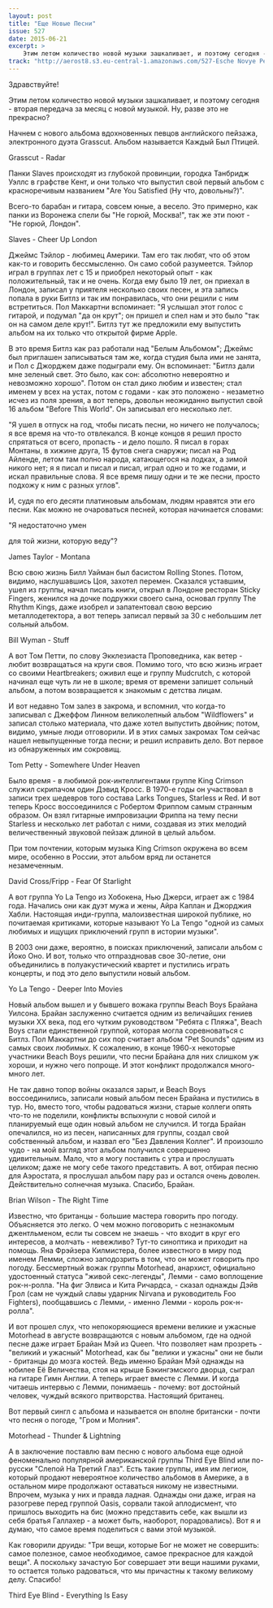 ```yaml
---
layout: post
title: "Еще Новые Песни"
issue: 527
date: 2015-06-21
excerpt: >
    Этим летом количество новой музыки зашкаливает, и поэтому сегодня - вторая передача за месяц с новой музыкой. Ну, разве это не прекрасно?
track: "http://aerost8.s3.eu-central-1.amazonaws.com/527-Esche Novye Pesni.mp3"
---
```


Здравствуйте!

Этим летом количество новой музыки зашкаливает, и поэтому сегодня - вторая передача за месяц с новой музыкой. Ну, разве это не прекрасно?

Начнем с нового альбома вдохновенных певцов английского пейзажа, электронного дуэта Grasscut. Альбом называется Каждый Был Птицей.

Grasscut - Radar

Панки Slaves происходят из глубокой провинции, городка Танбридж Уэллс в графстве Кент, и они только что выпустил свой первый альбом с красноречивым названием "Are You Satisfied (Ну что, довольны?)".

Всего-то барабан и гитара, совсем юные, а весело. Это примерно, как панки из Воронежа спели бы "Не горюй, Москва!", так же эти поют - "Не горюй, Лондон".

Slaves - Cheer Up London

Джеймс Тэйлор - любимец Америки. Там его так любят, что об этом как-то и говорить бессмысленно. Он само собой разумеется. Тэйлор играл в группах лет с 15 и приобрел некоторый опыт - как положительный, так и не очень. Когда ему было 19 лет, он приехал в Лондон, записал у приятеля несколько своих песен, и эта запись попала в руки Битлз и так им понравилась, что они решили с ним встретиться. Пол Маккартни вспоминает: "Я услышал этот голос с гитарой, и подумал "да он крут"; он пришел и спел нам и это было "так он на самом деле крут!". Битлз тут же предложили ему выпустить альбом на их только что открытой фирме Apple.

В это время Битлз как раз работали над "Белым Альбомом"; Джеймс был приглашен записываться там же, когда студия была ими не занята, и Пол с Джорджем даже подыграли ему. Он вспоминает: "Битлз дали мне зеленый свет. Это было, как сон: абсолютно невероятно и невозможно хорошо". Потом он стал дико любим и известен; стал именем у всех на устах, потом с годами - как это положено - незаметно исчез из поля зрения, а вот теперь, довольн неожиданно выпустил свой 16 альбом "Before This World". Он записывал его несколько лет.

"Я ушел в отпуск на год, чтобы писать песни, но ничего не получалось; я все время на что-то отвлекался. В конце концов я решил просто спрятаться от всего, пропасть - и дело пошло. Я писал в горах Монтаны, в хижине друга, 15 футов снега снаружи; писал на Род Айленде, летом там полно народа, катающегося на лодках, а зимой никого нет; я я писал и писал и писал, играл одно и то же годами, и искал правильные слова. Я все время пишу одни и те же песни, просто подхожу к ним с разных углов".

И, судя по его десяти платиновым альбомам, людям нравятся эти его песни. Как можно не очароваться песней, которая начинается словами:

"Я недостаточно умен

для той жизни, которую веду"?

James Taylor - Montana

Всю свою жизнь Билл Уайман был басистом Rolling Stones. Потом, видимо, наслушавшись Цоя, захотел перемен. Сказался уставшим, ушел из группы, начал писать книги, открыл в Лондоне ресторан Sticky Fingers, женился на дочке подружки своего сына, основал группу The Rhythm Kings, даже изобрел и запатентовал свою версию металлодетектора, а вот теперь записал первый за 30 с небольшим лет сольный альбом.

Bill Wyman - Stuff

А вот Том Петти, по слову Экклезиаста Проповедника, как ветер - любит возвращаться на круги своя. Помимо того, что всю жизнь играет со своими Heartbreakers; оживил еще и группу Mudcrutch, с которой начинал еще чуть ли не в школе; время от времени запишет сольный альбом, а потом возвращается к знакомым с детства лицам.

И вот недавно Том залез в закрома, и вспомнил, что когда-то записывал с Джеффом Линном великолепный альбом "Wildflowers" и записал столько материала, что даже хотел выпустить двойник; потом, видимо, умные люди отговорили. И в этих самых закромах Том сейчас нашел невыпущенные тогда песни; и решил исправить дело. Вот первое из обнаруженных им сокровищ.

Tom Petty - Somewhere Under Heaven

Было время - в любимой рок-интеллигентами группе King Crimson служил скрипачом один Дэвид Кросс. В 1970-е годы он участвовал в записи трех шедевров того состава Larks Tongues, Starless и Red. И вот теперь Кросс воссоединился с Робертом Фриппом самым странным образом. Он взял гитарные импровизации Фриппа на тему песни Starless и несколько лет работал с ними, создавая из этих мелодий величественный звуковой пейзаж длиной в целый альбом.

При том почтении, которым музыка King Crimson окружена во всем мире, особенно в России, этот альбом вряд ли останется незамеченным.

David Cross/Fripp - Fear Of Starlight

А вот группа Yo La Tengo из Хобокена, Нью Джерси, играет аж с 1984 года. Начались они как дуэт мужа и жены, Айра Каплан и Джорджия Хабли. Настоящая инди-группа, малоизвестная широкой публике, но почитаемая критиками, которые называют Yo La Tengo "одной из самых любимых и ищущих приключений групп в истории музыки".

В 2003 они даже, вероятно, в поисках приключений, записали альбом с Йоко Оно. И вот, только что отпраздновав свое 30-летие, они объединились в полуакустический квартет и пустились играть концерты, и под это дело выпустили новый альбом.

Yo La Tengo - Deeper Into Movies

Новый альбом вышел и у бывшего вожака группы Beach Boys Брайана Уилсона. Брайан заслуженно считается одним из величайших гениев музыки XX века, под его чутким руководством "Ребята с Пляжа", Beach Boys стали единственной группой, которая могла соревноваться с Битлз. Пол Маккартни до сих пор считает альбом "Pet Sounds" одним из самых своих любимых. К сожалению, в конце 1960-х некоторые участники Beach Boys решили, что песни Брайана для них слишком уж хороши, и нужно чего попроще. И этот конфликт продолжался много-много лет.

Не так давно топор войны оказался зарыт, и Beach Boys воссоединились, записали новый альбом песен Брайана и пустились в тур. Но, вместо того, чтобы радоваться жизни, старые коллеги опять что-то не поделили, конфликты вспыхнули с новой силой и планируемый еще один новый альбом не случился. И тогда Брайан опечалился, но из песен, написанных для группы, создал свой собственный альбом, и назвал его "Без Давления Коллег". И произошло чудо - на мой взгляд этот альбом получился совершенно удивительным. Мало, что я могу поставить с утра и прослушать целиком; даже не могу себе такого представить. А вот, отбирая песню для Аэростата, я прослушал альбом пару раз и остался очень доволен. Действительно солнечная музыка. Спасибо, Брайан.

Brian Wilson - The Right Time

Известно, что британцы - большие мастера говорить про погоду. Объясняется это легко. О чем можно поговорить с незнакомым джентльменом, если ты совсем не знаешь - что входит в круг его интересов, а молчать - невежливо? Тут-то синоптика и приходит на помощь. Яна Фрэйзера Килмистера, более известного в миру под именем Лемми, сложно заподозрить в том, что он может говорить про погоду. Бессмертный вожак группы Motorhead, анархист, официально удостоенный статуса "живой секс-легенды", Лемми - само воплощение рок-н-ролла. "На фиг Элвиса и Кита Ричардса, - сказал однажды Дэйв Грол (сам не чуждый славы ударник Nirvana и руководитель Foo Fighters), пообщавшись с Лемми, - именно Лемми - король рок-н-ролла".

И вот прошел слух, что непокоряющиеся времени великие и ужасные Motorhead в августе возвращаются с новым альбомом, где на одной песне даже играет Брайан Мэй из Queen. Что позволяет нам прозреть - "великий и ужасный" Motorhead, как бы "велики и ужасны" они не были - британцы до мозга костей. Ведь именно Брайан Мэй однажды на юбилее Её Величества, стоя на крыше Бэкингэмского дворца, сыграл на гитаре Гимн Англии. А теперь играет вместе с Лемми. И когда читаешь интервью с Лемми, понимаешь - почему: вот достойный человек, чуждый всякого притворства. Настоящий британец.

Вот первый сингл с альбома и называется он вполне британски - почти что песня о погоде, "Гром и Молния".

Motorhead - Thunder & Lightning

А в заключение поставлю вам песню с нового альбома еще одной феноменально популярной американской группы Third Eye Blind или по-русски "Слепой На Третий Глаз". Есть такие группы, имя им легион, который продают невероятное количество альбомов в Америке, а в остальном мире продолжают оставаться никому не известными. Впрочем, музыка у них и правда ладная. Однажды они даже, играя на разогреве перед группой Oasis, сорвали такой аплодисмент, что пришлось выходить на бис (можно представить себе, как вышли из себя братья Галлахер - а может быть, наоборот, порадовались). Вот я и думаю, что самое время поделиться с вами этой музыкой.

Как говорили друиды: "Три вещи, которые Бог не может не совершить: самое полезное, самое необходимое, самое прекрасное для каждой вещи". А поскольку зачастую Бог совершает эти вещи нашими руками, то остается только радоваться, что мы причастны к такому великому делу. Спасибо!

Third Eye Blind - Everything Is Easy
